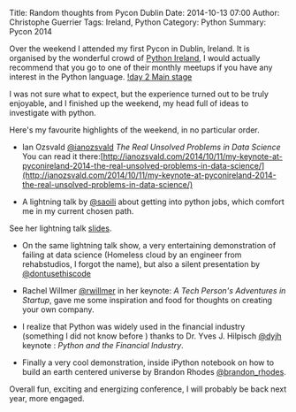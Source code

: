 Title: Random thoughts from Pycon Dublin
Date: 2014-10-13 07:00
Author: Christophe Guerrier
Tags: Ireland, Python
Category: Python
Summary: Pycon 2014

Over the weekend I attended my first Pycon in Dublin, Ireland. 
It is organised by the wonderful crowd of [Python Ireland](http://python.ie/), I would actually recommend that you go to one of their monthly meetups if you have any interest in the Python language.
[!day 2 Main stage](https://farm4.staticflickr.com/3953/15326249998_055d89afd3.jpg")

I was not sure what to expect, but the experience turned out to be truly enjoyable, and I finished up the weekend, my head full of ideas to investigate with python.

Here's my favourite highlights of the weekend, in no particular order.

- Ian Ozsvald [@ianozsvald](https://twitter.com/ianozsvald)
_The Real Unsolved Problems in Data Science_ You can read it there:[http://ianozsvald.com/2014/10/11/my-keynote-at-pyconireland-2014-the-real-unsolved-problems-in-data-science/](http://ianozsvald.com/2014/10/11/my-keynote-at-pyconireland-2014-the-real-unsolved-problems-in-data-science/)

- A lightning talk by [@saoili](https://twitter.com/saoili") about getting into python jobs, which comfort me in my current chosen path.

See her lightning talk [slides](http://t.co/xTvf1Y2k4e).
- On the same lightning talk show, a very entertaining demonstration of failing at data science (Homeless cloud by an engineer from rehabstudios, I forgot the name), but also a silent presentation by [@dontusethiscode](href="https://twitter.com/dontusethiscode")

- Rachel Willmer [@rwillmer](https://twitter.com/rwillmer) in her keynote: _A Tech Person's Adventures in Startup_, gave me some inspiration and food for thoughts on creating your own company.

- I realize that Python was widely used in the financial industry (something I did not know before ) thanks to Dr. Yves J. Hilpisch [@dyjh](https://twitter.com/dyjh) keynote : _Python and the Financial Industry_.

- Finally a very cool demonstration, inside iPython notebook on how to build an earth centered universe by Brandon Rhodes [@brandon_rhodes](https://twitter.com/brandon_rhodes).


Overall fun, exciting and energizing conference, I will probably be back next year, more engaged.



